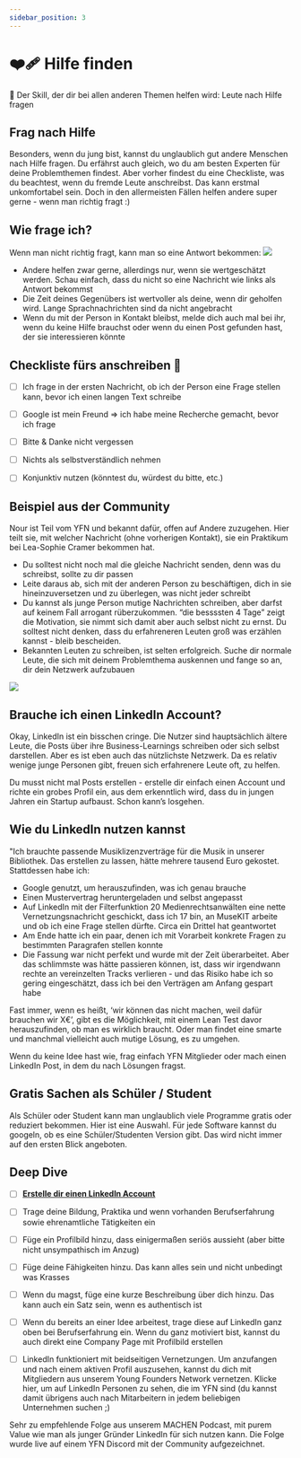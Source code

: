 ```yaml
---
sidebar_position: 3
---
```


# ❤️‍🩹 Hilfe finden

<Callout>
  📍 
Der Skill, der dir bei allen anderen Themen helfen wird: Leute nach Hilfe fragen
</Callout>

## Frag nach Hilfe

Besonders, wenn du jung bist, kannst du unglaublich gut andere Menschen nach Hilfe fragen. Du erfährst auch gleich, wo du am besten Experten für deine Problemthemen findest. Aber vorher findest du eine Checkliste, was du beachtest, wenn du fremde Leute anschreibst. Das kann erstmal unkomfortabel sein. Doch in den allermeisten Fällen helfen andere super gerne - wenn man richtig fragt :)

## Wie frage ich?

Wenn man nicht richtig fragt, kann man so eine Antwort bekommen:
<img src="/content/2-team-3-hilfe-finden.jpeg"/>
<Spacer/>

- Andere helfen zwar gerne, allerdings nur, wenn sie wertgeschätzt werden. Schau einfach, dass du nicht so eine Nachricht wie links als Antwort bekommst
- Die Zeit deines Gegenübers ist wertvoller als deine, wenn dir geholfen wird. Lange Sprachnachrichten sind da nicht angebracht
- Wenn du mit der Person in Kontakt bleibst, melde dich auch mal bei ihr, wenn du keine Hilfe brauchst oder wenn du einen Post gefunden hast, der sie interessieren könnte

## Checkliste fürs anschreiben 🫶

- [ ] Ich frage in der ersten Nachricht, ob ich der Person eine Frage stellen kann, bevor ich einen langen Text schreibe

- [ ] Google ist mein Freund ⇒ ich habe meine Recherche gemacht, bevor ich frage

- [ ] Bitte & Danke nicht vergessen

- [ ] Nichts als selbstverständlich nehmen

- [ ] Konjunktiv nutzen (könntest du, würdest du bitte, etc.)

## Beispiel aus der Community

<ImageFloat text="Nour Idelbi & Joline Reker: Wir bauen eine App für einen sicheren Heimweg" source="/content/2-team-3-hilfe-finden-safe-space.png">
Nour ist Teil vom YFN und bekannt dafür, offen auf Andere zuzugehen. Hier teilt sie, mit welcher Nachricht (ohne vorherigen Kontakt), sie ein Praktikum bei Lea-Sophie Cramer bekommen hat.

- Du solltest nicht noch mal die gleiche Nachricht senden, denn was du schreibst, sollte zu dir passen
- Leite daraus ab, sich mit der anderen Person zu beschäftigen, dich in sie hineinzuversetzen und zu überlegen, was nicht jeder schreibt
- Du kannst als junge Person mutige Nachrichten schreiben, aber darfst auf keinem Fall arrogant rüberzukommen. “die bessssten 4 Tage” zeigt die Motivation, sie nimmt sich damit aber auch selbst nicht zu ernst. Du solltest nicht denken, dass du erfahreneren Leuten groß was erzählen kannst - bleib bescheiden.
- Bekannten Leuten zu schreiben, ist selten erfolgreich. Suche dir normale Leute, die sich mit deinem Problemthema auskennen und fange so an, dir dein Netzwerk aufzubauen

<Spacer/>
<img src="/content/2-team-3-hilfe-finden-lea.png"/>
</ImageFloat>

## Brauche ich einen LinkedIn Account?

Okay, LinkedIn ist ein bisschen cringe. Die Nutzer sind hauptsächlich ältere Leute, die Posts über ihre Business-Learnings schreiben oder sich selbst darstellen. Aber es ist eben auch das nützlichste Netzwerk. Da es relativ wenige junge Personen gibt, freuen sich erfahrenere Leute oft, zu helfen.

Du musst nicht mal Posts erstellen - erstelle dir einfach einen Account und richte ein grobes Profil ein, aus dem erkenntlich wird, dass du in jungen Jahren ein Startup aufbaust. Schon kann’s losgehen.

## Wie du LinkedIn nutzen kannst

<ImageFloat source="/content/2-team-3-hilfe-finden-leonard.jpeg" text="Leonard Darsow ist Co-Founder des YFN und hat davor ein Programm zum Hinzufügen von Musik zu Videos gebaut."/>
"Ich brauchte passende Musiklizenzverträge für die Musik in unserer Bibliothek. Das erstellen zu lassen, hätte mehrere tausend Euro gekostet. Stattdessen habe ich:

- Google genutzt, um herauszufinden, was ich genau brauche
- Einen Mustervertrag heruntergeladen und selbst angepasst
- Auf LinkedIn mit der Filterfunktion 20 Medienrechtsanwälten eine nette Vernetzungsnachricht geschickt, dass ich 17 bin, an MuseKIT arbeite und ob ich eine Frage stellen dürfte. Circa ein Drittel hat geantwortet
- Am Ende hatte ich ein paar, denen ich mit Vorarbeit konkrete Fragen zu bestimmten Paragrafen stellen konnte
- Die Fassung war nicht perfekt und wurde mit der Zeit überarbeitet. Aber das schlimmste was hätte passieren können, ist, dass wir irgendwann rechte an vereinzelten Tracks verlieren - und das Risiko habe ich so gering eingeschätzt, dass ich bei den Verträgen am Anfang gespart habe

Fast immer, wenn es heißt, ‘wir können das nicht machen, weil dafür brauchen wir X€’, gibt es die Möglichkeit, mit einem Lean Test davor herauszufinden, ob man es wirklich braucht. Oder man findet eine smarte und manchmal vielleicht auch mutige Lösung, es zu umgehen.

Wenn du keine Idee hast wie, frag einfach YFN Mitglieder oder mach einen LinkedIn Post, in dem du nach Lösungen fragst.

## Gratis Sachen als Schüler / Student

Als Schüler oder Student kann man unglaublich viele Programme gratis oder reduziert bekommen. Hier ist eine Auswahl.
Für jede Software kannst du googeln, ob es eine Schüler/Studenten Version gibt. Das wird nicht immer auf den ersten Blick angeboten.

<Grid>
<Tooltipp
  toolName="GitHub Education Pack"
  toolDescription="GitHub Education Pack"
  toolSource="https://education.github.com/pack"
  buttonText="Zur Website"
/>
<Tooltipp
  toolName="Webflow Website Builder"
  toolDescription="1 Jahr gratis"
  toolSource="https://webflow.com/"
  buttonText="Zur Website"
/>
</Grid>

## Deep Dive
- [ ] <ins>[**Erstelle dir einen LinkedIn Account**](https://www.linkedin.com/signup/cold-join?trk=guest_homepage-basic_nav-header-join)</ins>

- [ ] Trage deine Bildung, Praktika und wenn vorhanden Berufserfahrung sowie ehrenamtliche Tätigkeiten ein

- [ ] Füge ein Profilbild hinzu, dass einigermaßen seriös aussieht (aber bitte nicht unsympathisch im Anzug)

- [ ] Füge deine Fähigkeiten hinzu. Das kann alles sein und nicht unbedingt was Krasses

- [ ] Wenn du magst, füge eine kurze Beschreibung über dich hinzu. Das kann auch ein Satz sein, wenn es authentisch ist

- [ ] Wenn du bereits an einer Idee arbeitest, trage diese auf LinkedIn ganz oben bei Berufserfahrung ein. Wenn du ganz motiviert bist, kannst du auch direkt eine Company Page mit Profilbild erstellen

- [ ] LinkedIn funktioniert mit beidseitigen Vernetzungen. Um anzufangen und nach einem aktiven Profil auszusehen, kannst du dich mit Mitgliedern aus unserem Young Founders Network vernetzen. Klicke hier, um auf LinkedIn Personen zu sehen, die im YFN sind (du kannst damit übrigens auch nach Mitarbeitern in jedem beliebigen Unternehmen suchen ;)

<Spotify source="https://open.spotify.com/episode/5lUY1Yr4s3yQFhtPIYjlDL"/>


<Spacer/>
Sehr zu empfehlende Folge aus unserem MACHEN Podcast, mit purem Value wie man als junger Gründer LinkedIn für sich nutzen kann.
Die Folge wurde live auf einem YFN Discord mit der Community aufgezeichnet.